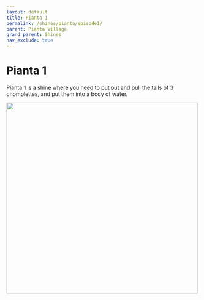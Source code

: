 ```yaml
---
layout: default 
title: Pianta 1
permalink: /shines/pianta/episode1/
parent: Pianta Village
grand_parent: Shines
nav_exclude: true
---
```


# Pianta 1
Pianta 1 is a shine where you need to put out and pull the tails of 3 chomplettes, and put them into a body of water.  

<img src="https://i.imgur.com/EL2L4y8.png" width="500">  
